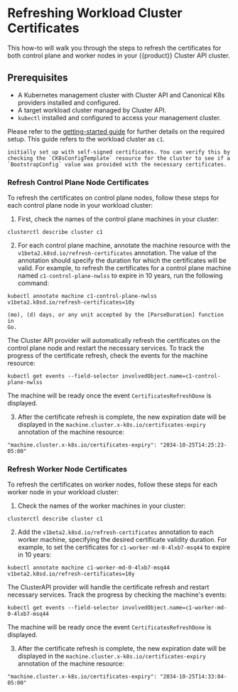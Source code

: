 # Refreshing Workload Cluster Certificates

This how-to will walk you through the steps to refresh the certificates for
both control plane and worker nodes in your {{product}} Cluster API cluster.

## Prerequisites

- A Kubernetes management cluster with Cluster API and Canonical K8s providers
  installed and configured.
- A target workload cluster managed by Cluster API.
- `kubectl` installed and configured to access your management cluster.

Please refer to the [getting-started guide][getting-started] for further
details on the required setup.
This guide refers to the workload cluster as `c1`.

```{note} To refresh the certificates in your cluster, make sure it was
initially set up with self-signed certificates. You can verify this by
checking the `CK8sConfigTemplate` resource for the cluster to see if a
`BootstrapConfig` value was provided with the necessary certificates.
```

### Refresh Control Plane Node Certificates

To refresh the certificates on control plane nodes, follow these steps for each
control plane node in your workload cluster:

1. First, check the names of the control plane machines in your cluster:

```
clusterctl describe cluster c1
```

2. For each control plane machine, annotate the machine resource with the
`v1beta2.k8sd.io/refresh-certificates` annotation. The value of the annotation
should specify the duration for which the certificates will be valid. For
example, to refresh the certificates for a control plane machine named
`c1-control-plane-nwlss` to expire in 10 years, run the following command:

```
kubectl annotate machine c1-control-plane-nwlss v1beta2.k8sd.io/refresh-certificates=10y
```

```{note} The value of the annotation can be specified in years (y), months
(mo), (d) days, or any unit accepted by the [ParseDuration] function in
Go.
```

The Cluster API provider will automatically refresh the certificates on the
control plane node and restart the necessary services. To track the progress of
the certificate refresh, check the events for the machine resource:

```
kubectl get events --field-selector involvedObject.name=c1-control-plane-nwlss
```

The machine will be ready once the event `CertificatesRefreshDone` is
displayed.

3. After the certificate refresh is complete, the new expiration date will be
displayed in the `machine.cluster.x-k8s.io/certificates-expiry` annotation of
the machine resource:

```
"machine.cluster.x-k8s.io/certificates-expiry": "2034-10-25T14:25:23-05:00"
```

### Refresh Worker Node Certificates

To refresh the certificates on worker nodes, follow these steps for each worker
node in your workload cluster:

1. Check the names of the worker machines in your cluster:

```
clusterctl describe cluster c1
```

2. Add the `v1beta2.k8sd.io/refresh-certificates` annotation to each worker
machine, specifying the desired certificate validity duration. For example, to
set the certificates for `c1-worker-md-0-4lxb7-msq44` to expire in 10 years:

```
kubectl annotate machine c1-worker-md-0-4lxb7-msq44 v1beta2.k8sd.io/refresh-certificates=10y
```

The ClusterAPI provider will handle the certificate refresh and restart
necessary services. Track the progress by checking the machine's events:

```
kubectl get events --field-selector involvedObject.name=c1-worker-md-0-4lxb7-msq44
```

The machine will be ready once the event `CertificatesRefreshDone` is
displayed.

3. After the certificate refresh is complete, the new expiration date will be
displayed in the `machine.cluster.x-k8s.io/certificates-expiry` annotation of
the machine resource:

```
"machine.cluster.x-k8s.io/certificates-expiry": "2034-10-25T14:33:04-05:00"
```

<!-- Links -->
[getting-started]: ../tutorial/getting-started.md
[ParseDuration]: https://pkg.go.dev/time#ParseDuration
